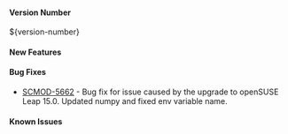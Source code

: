 #### Version Number
${version-number}

#### New Features

#### Bug Fixes
- [SCMOD-5662](https://autjira.microfocus.com/browse/SCMOD-5662) - Bug fix for issue caused by the upgrade to openSUSE Leap 15.0. Updated numpy and fixed env variable name.

#### Known Issues
